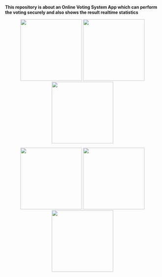 **This repository is about an Online Voting System App which can perform the voting securely and also shows the result realtime statistics**

<p align="center">
  <img src="https://github.com/user-attachments/assets/4c1690d5-6d4c-4b93-9d21-198e0b656f48" width="200"/>
  <img src="https://github.com/user-attachments/assets/0291656a-cbab-4fbc-9609-c2a149035cfb" width="200"/>
  <img src="https://github.com/user-attachments/assets/7baf6fde-72fa-4b15-82cb-f5104b1d9918" width="200"/>
</p>

<p align="center">
  <img src="https://github.com/user-attachments/assets/8186e3be-4e72-4e9e-abc2-f682dcc2013c" width="200"/>
  <img src="https://github.com/user-attachments/assets/3209a03f-42f4-47c4-b5fc-09b7e248b81d" width="200"/>
  <img src="https://github.com/user-attachments/assets/ce14b2ff-72ed-4d4f-b70f-3cb2ce44142b" width="200"/>
</p>
